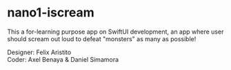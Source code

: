 # nano1-iscream

This a for-learning purpose app on SwiftUI development, an app where user should scream out loud to defeat "monsters" as many as possible!

Designer: Felix Aristito <br>
Coder: Axel Benaya & Daniel Simamora
